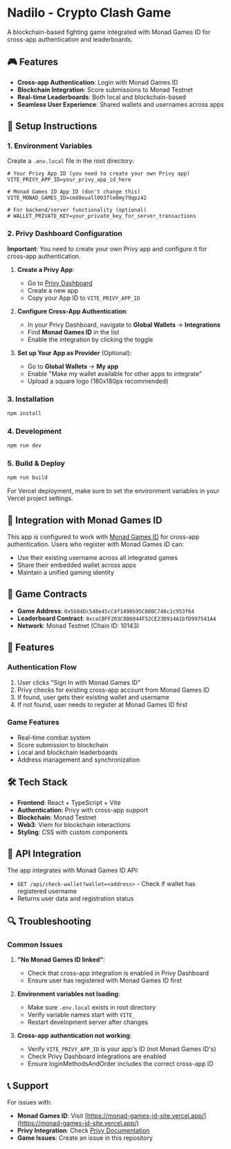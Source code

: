 # Nadilo - Crypto Clash Game

A blockchain-based fighting game integrated with Monad Games ID for cross-app authentication and leaderboards.

## 🎮 Features

- **Cross-app Authentication**: Login with Monad Games ID
- **Blockchain Integration**: Score submissions to Monad Testnet
- **Real-time Leaderboards**: Both local and blockchain-based
- **Seamless User Experience**: Shared wallets and usernames across apps

## 🔧 Setup Instructions

### 1. Environment Variables

Create a `.env.local` file in the root directory:

```env
# Your Privy App ID (you need to create your own Privy app)
VITE_PRIVY_APP_ID=your_privy_app_id_here

# Monad Games ID App ID (don't change this)
VITE_MONAD_GAMES_ID=cmd8euall0037le0my79qpz42

# For backend/server functionality (optional)
# WALLET_PRIVATE_KEY=your_private_key_for_server_transactions
```

### 2. Privy Dashboard Configuration

**Important**: You need to create your own Privy app and configure it for cross-app authentication.

1. **Create a Privy App**:
   - Go to [Privy Dashboard](https://dashboard.privy.io/)
   - Create a new app
   - Copy your App ID to `VITE_PRIVY_APP_ID`

2. **Configure Cross-App Authentication**:
   - In your Privy Dashboard, navigate to **Global Wallets** → **Integrations**
   - Find **Monad Games ID** in the list
   - Enable the integration by clicking the toggle

3. **Set up Your App as Provider** (Optional):
   - Go to **Global Wallets** → **My app**
   - Enable "Make my wallet available for other apps to integrate"
   - Upload a square logo (180x180px recommended)

### 3. Installation

```bash
npm install
```

### 4. Development

```bash
npm run dev
```

### 5. Build & Deploy

```bash
npm run build
```

For Vercel deployment, make sure to set the environment variables in your Vercel project settings.

## 🔗 Integration with Monad Games ID

This app is configured to work with [Monad Games ID](https://monad-games-id-site.vercel.app/) for cross-app authentication. Users who register with Monad Games ID can:

- Use their existing username across all integrated games
- Share their embedded wallet across apps
- Maintain a unified gaming identity

## 🎯 Game Contracts

- **Game Address**: `0x5b84Dc548e45cC4f1498b95C000C748c1c953f64`
- **Leaderboard Contract**: `0xceCBFF203C8B6044F52CE23D914A1bfD997541A4`
- **Network**: Monad Testnet (Chain ID: 10143)

## 🚀 Features

### Authentication Flow
1. User clicks "Sign In with Monad Games ID"
2. Privy checks for existing cross-app account from Monad Games ID
3. If found, user gets their existing wallet and username
4. If not found, user needs to register at Monad Games ID first

### Game Features
- Real-time combat system
- Score submission to blockchain
- Local and blockchain leaderboards
- Address management and synchronization

## 🛠️ Tech Stack

- **Frontend**: React + TypeScript + Vite
- **Authentication**: Privy with cross-app support
- **Blockchain**: Monad Testnet
- **Web3**: Viem for blockchain interactions
- **Styling**: CSS with custom components

## 📝 API Integration

The app integrates with Monad Games ID API:
- `GET /api/check-wallet?wallet=<address>` - Check if wallet has registered username
- Returns user data and registration status

## 🔍 Troubleshooting

### Common Issues

1. **"No Monad Games ID linked"**:
   - Check that cross-app integration is enabled in Privy Dashboard
   - Ensure user has registered with Monad Games ID first

2. **Environment variables not loading**:
   - Make sure `.env.local` exists in root directory
   - Verify variable names start with `VITE_`
   - Restart development server after changes

3. **Cross-app authentication not working**:
   - Verify `VITE_PRIVY_APP_ID` is your app's ID (not Monad Games ID's)
   - Check Privy Dashboard integrations are enabled
   - Ensure loginMethodsAndOrder includes the correct cross-app ID

## 📞 Support

For issues with:
- **Monad Games ID**: Visit [https://monad-games-id-site.vercel.app/](https://monad-games-id-site.vercel.app/)
- **Privy Integration**: Check [Privy Documentation](https://docs.privy.io/wallets/global-wallets/)
- **Game Issues**: Create an issue in this repository
